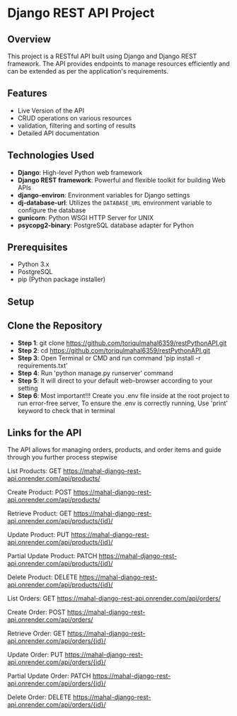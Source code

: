 # Django REST API Project

## Overview
This project is a RESTful API built using Django and Django REST framework. The API provides endpoints to manage resources efficiently and can be extended as per the application's requirements.

## Features
- Live Version of the API
- CRUD operations on various resources
- validation, filtering and sorting of results
- Detailed API documentation

## Technologies Used
- **Django**: High-level Python web framework
- **Django REST framework**: Powerful and flexible toolkit for building Web APIs
- **django-environ**: Environment variables for Django settings
- **dj-database-url**: Utilizes the `DATABASE_URL` environment variable to configure the database
- **gunicorn**: Python WSGI HTTP Server for UNIX
- **psycopg2-binary**: PostgreSQL database adapter for Python

## Prerequisites
- Python 3.x
- PostgreSQL
- pip (Python package installer)

## Setup

## Clone the Repository

- **Step 1**: git clone https://github.com/toriqulmahal6359/restPythonAPI.git
- **Step 2**: cd https://github.com/toriqulmahal6359/restPythonAPI.git
- **Step 3**: Open Terminal or CMD and run command 'pip install -r requirements.txt'
- **Step 4**: Run 'python manage.py runserver' command
- **Step 5**: It will direct to your default web-browser according to your setting
- **Step 6**: Most important!!! Create you .env file inside at the root project to run error-free server,
              To ensure the .env is correctly running, Use 'print' keyword to check that in terminal

## Links for the API

The API allows for managing orders, products, and order items and guide through you further process stepwise

List Products: GET https://mahal-django-rest-api.onrender.com/api/products/

Create Product: POST https://mahal-django-rest-api.onrender.com/api/products/

Retrieve Product: GET https://mahal-django-rest-api.onrender.com/api/products/{id}/

Update Product: PUT https://mahal-django-rest-api.onrender.com/api/products/{id}/

Partial Update Product: PATCH https://mahal-django-rest-api.onrender.com/api/products/{id}/

Delete Product: DELETE https://mahal-django-rest-api.onrender.com/api/products/{id}/

List Orders: GET https://mahal-django-rest-api.onrender.com/api/orders/

Create Order: POST https://mahal-django-rest-api.onrender.com/api/orders/

Retrieve Order: GET https://mahal-django-rest-api.onrender.com/api/orders/{id}/

Update Order: PUT https://mahal-django-rest-api.onrender.com/api/orders/{id}/

Partial Update Order: PATCH https://mahal-django-rest-api.onrender.com/api/orders/{id}/

Delete Order: DELETE https://mahal-django-rest-api.onrender.com/api/orders/{id}/
